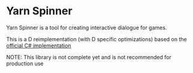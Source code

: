 # Yarn Spinner
Yarn Spinner is a tool for creating interactive dialogue for games.

This is a D reimplementation (with D specific optimizations) based on the [official C# implementation](https://github.com/YarnSpinnerTool/YarnSpinner)

NOTE: This library is not complete yet and is not recommended for production use